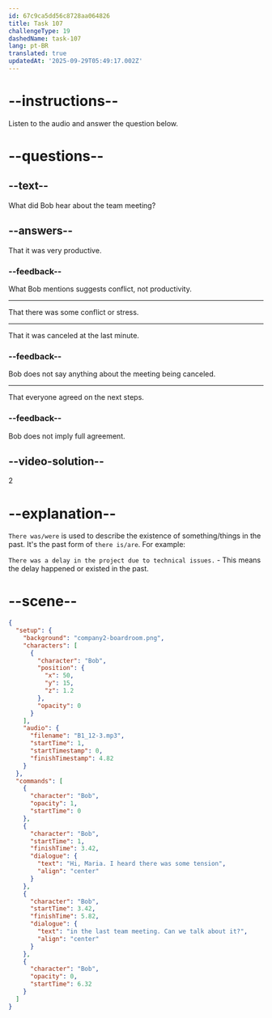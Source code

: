 ```yaml
---
id: 67c9ca5dd56c8728aa064826
title: Task 107
challengeType: 19
dashedName: task-107
lang: pt-BR
translated: true
updatedAt: '2025-09-29T05:49:17.002Z'
---
```


<!-- (Audio) Bob: Hi, Maria. I heard there was some tension in the last team meeting. Can we talk about it? -->

# --instructions--

Listen to the audio and answer the question below.  

# --questions--

## --text--

What did Bob hear about the team meeting?

## --answers--

That it was very productive.

### --feedback--

What Bob mentions suggests conflict, not productivity.

---

That there was some conflict or stress.

---

That it was canceled at the last minute.

### --feedback--

Bob does not say anything about the meeting being canceled.

---

That everyone agreed on the next steps.

### --feedback--

Bob does not imply full agreement.

## --video-solution--

2  

# --explanation--

`There was/were` is used to describe the existence of something/things in the past. It's the past form of `there is/are`. For example:

`There was a delay in the project due to technical issues.` - This means the delay happened or existed in the past.

# --scene--

```json
{
  "setup": {
    "background": "company2-boardroom.png",
    "characters": [
      {
        "character": "Bob",
        "position": {
          "x": 50,
          "y": 15,
          "z": 1.2
        },
        "opacity": 0
      }
    ],
    "audio": {
      "filename": "B1_12-3.mp3",
      "startTime": 1,
      "startTimestamp": 0,
      "finishTimestamp": 4.82
    }
  },
  "commands": [
    {
      "character": "Bob",
      "opacity": 1,
      "startTime": 0
    },
    {
      "character": "Bob",
      "startTime": 1,
      "finishTime": 3.42,
      "dialogue": {
        "text": "Hi, Maria. I heard there was some tension",
        "align": "center"
      }
    },
    {
      "character": "Bob",
      "startTime": 3.42,
      "finishTime": 5.82,
      "dialogue": {
        "text": "in the last team meeting. Can we talk about it?",
        "align": "center"
      }
    },
    {
      "character": "Bob",
      "opacity": 0,
      "startTime": 6.32
    }
  ]
}
```
